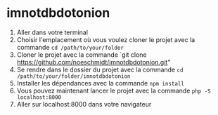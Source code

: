 # imnotdbdotonion
1. Aller dans votre terminal
2. Choisir l'emplacement où vous voulez cloner le projet avec la commande `cd /path/to/your/folder`
3. Cloner le projet avec la commande `git clone https://github.com/noeschmidt/imnotdbdotonion.git"
4. Se rendre dans le dossier du projet avec la commande `cd /path/to/your/folder/imnotdbdotonion`
5. Installer les dépendances avec la commande `npm install`
6. Vous pouvez maintenant lancer le projet avec la commande `php -S localhost:8000`
7. Aller sur localhost:8000 dans votre navigateur
```
